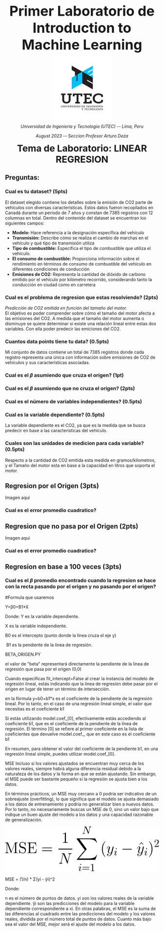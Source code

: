 
<p align="center">  
<span style="font-size: 45px;font-weight:bold">
    Primer Laboratorio de Introduction to <br> Machine Learning  
</span >
</p>
<p align="center">
  <img src="image.png" alt="logo UTEC" width=200 height=200>
</p>
<p align="center"> 
  <em >
    Universidad de Ingenieria y Tecnologia (UTEC) -- Lima, Peru
  </em>  
</p>
  
<p align="center"> 
  <em >
    August 2023 -- Seccion Profesor Arturo Deza <br>    
  </em>  
</p> 
<p align="center"> 
  <span style="font-size: 30px;font-weight:bold">
    Tema de Laboratorio: LINEAR REGRESION
  </span >
</p> 

## Preguntas:  

### Cual es tu dataset? (5pts)  

El dataset elegido contiene los detalles sobre la emisión de CO2 parte de vehículos con diversas características. Estos datos fueron recopilados en Canadá durante un período de 7 años y constan de 7385 registros con 12 columnas en total. Dentro del contenido del dataset se encuentran los siguientes campos:  

-  **Modelo:** Hace referencia a la designación específica del vehículo  
-  **Transmisión:**  Describe cómo se realiza el cambio de marchas en el vehículo y qué tipo de transmisión utiliza  
-  **Tipo de combustible:** Especifica el tipo de combustible que utiliza el vehículo.  
-  **El consumo de combustible:** Proporciona información sobre el rendimiento en términos de consumo de combustible del vehículo en diferentes condiciones de conducción  
-  **Emisiones de CO2:** Representa la cantidad de dióxido de carbono emitido por el vehículo por kilómetro recorrido, considerando tanto la conducción en ciudad como en carretera  

### Cual es el problema de regresion que estas resolviendo? (2pts)  
_*Predicción de CO2 emitida en función del tamaño del motor.*_  
El objetivo es poder comprender sobre cómo el tamaño del motor afecta a las emisiones del CO2. A medida que el tamaño del motor aumenta o disminuye se quiere determinar si existe una relación lineal entre estas dos variables. Con ella poder predecir las emiciones del CO2.

### Cuantos data points tiene tu data? (0.5pts)  
Mi conjunto de datos contiene un total de 7385 registros donde cada registro representa una única con información sobre emisiones de CO2 de vehículos y sus características asociadas.  

### Cual es el $\beta$ asumiendo que cruza el origen? (1pt)  

### Cual es el $\beta$ asumiendo que no cruza el origen? (2pts)  

### Cual es el número de variables independientes? (0.5pts)  

### Cual es la variable dependiente? (0.5pts)  
La variable dependiente es el CO2, ya que es la medida que se busca predecir en base a las características del vehículo.  

### Cuales son las unidades de medicion para cada variable? (0.5pts)  
Respecto a la cantidad de CO2 emitida esta medida en gramos/kilometros, y el Tamaño del motor esta en base a la capacidad en litros que soporta el motor.  

## Regresion por el Origen (3pts)  
Imagen aqui  

### Cual es el error promedio cuadratico?   

## Regresion que no pasa por el Origen (2pts)  
Imagen aqui  

### Cual es el error promedio cuadratico?  


## Regresion en base a 100 veces (3pts)  

### Cual es el $\beta$ promedio encontrado cuando la regresion se hace con la recta pasando por el origen y no pasando por el origen? 







#Formula que usaremos 

Y=β0+B1*X

Donde:
Y es la variable dependiente.

X es la variable independiente.

B0 es el intercepto (punto donde la línea cruza el eje y)

​
B1 es la pendiente de la línea de regresión.









BETA_ORIGEN.PY

el valor de "beta" representará directamente la pendiente de la línea de regresión que pasa por el origen (0,0)

Cuando especificas fit_intercept=False al crear la instancia del modelo de regresión lineal, estás indicando que la línea de regresión debe pasar por el origen en lugar de tener un término de intersección.


 en la fórmula 
    y=b0+b1*x
  es el coeficiente de la pendiente de la regresión lineal. Por lo tanto, en el caso de una regresión lineal simple, el valor que necesitas es el coeficiente b1

Si estás utilizando model.coef_[0], efectivamente estás accediendo al coeficiente b1,
 que es el coeficiente de la pendiente de la línea de regresión. El término [0] se refiere al primer coeficiente en la lista de coeficientes que devuelve model.coef_, que en este caso es el coeficiente b1

En resumen, para obtener el valor del coeficiente de la pendiente b1, en una regresión lineal simple, puedes utilizar model.coef_[0].






MSE
Incluso si los valores ajustados se encuentran muy cerca de los valores reales, siempre habrá alguna diferencia residual debido a la naturaleza de los datos y la forma en que se están ajustando. Sin embargo, el MSE puede ser bastante pequeño si la regresión se ajusta bien a los datos.

En términos prácticos, un MSE muy cercano a 0 podría ser indicativo de un sobreajuste (overfitting), lo que significa que el modelo se ajusta demasiado a los datos de entrenamiento y podría no generalizar bien a nuevos datos. Por lo tanto, no necesariamente buscas un MSE de 0, sino un valor bajo que indique un buen ajuste del modelo a los datos y una capacidad razonable de generalización.



![MSE](MSE.png)

MSE = (1/n) * Σ(yi - ŷi)^2

Donde:

n es el número de puntos de datos.
yi son los valores reales de la variable dependiente.
ŷi son las predicciones del modelo para la variable dependiente correspondiente a xi.
En otras palabras, el MSE es la suma de las diferencias al cuadrado entre las predicciones del modelo y los valores reales, dividida por el número total de puntos de datos. Cuanto más bajo sea el valor del MSE, mejor será el ajuste del modelo a los datos.
